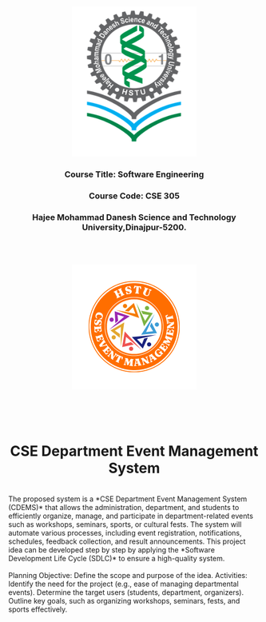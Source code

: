 <p align="center">
  <img src="HSTU_Logo.png" alt="HSTU Logo" width="250" height="300">
</p>

<h3 align="center">
  Course Title: Software Engineering
</h3>

<h3 align="center">
  Course Code: CSE 305
</h3>

<h3 align="center">
  Hajee Mohammad Danesh Science and Technology University,Dinajpur-5200.
</h3>
<br><br>


<p align="center">
  <img src="Event.png" alt="HSTU Logo" width="250" height="250">
</p>

<br><br><br>

<h1 align="center">CSE Department Event Management System</h1>

<br>
The proposed system is a *CSE Department Event Management System (CDEMS)* that allows the administration, department, and students to efficiently organize, manage, and participate in department-related events such as workshops, seminars, sports, or cultural fests. The system will automate various processes, including event registration, notifications, schedules, feedback collection, and result announcements. This project idea can be developed step by step by applying the *Software Development Life Cycle (SDLC)* to ensure a high-quality system.
<br>

<br>
Planning
Objective: Define the scope and purpose of the idea.
Activities:
Identify the need for the project (e.g., ease of managing departmental events).
Determine the target users (students, department, organizers).
Outline key goals, such as organizing workshops, seminars, fests, and sports effectively.
<br>
